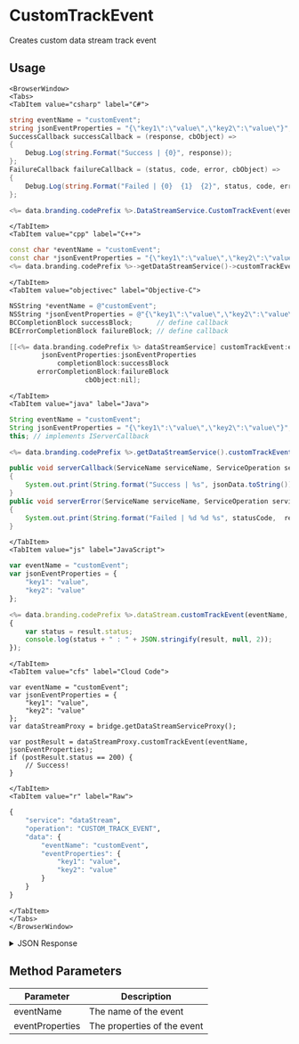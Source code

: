 # CustomTrackEvent

Creates custom data stream track event

<PartialServop service_name="dataStream" operation_name="CUSTOM_TRACK_EVENT" />

## Usage

```mdx-code-block
<BrowserWindow>
<Tabs>
<TabItem value="csharp" label="C#">
```

```csharp
string eventName = "customEvent";
string jsonEventProperties = "{\"key1\":\"value\",\"key2\":\"value\"}";
SuccessCallback successCallback = (response, cbObject) =>
{
    Debug.Log(string.Format("Success | {0}", response));
};
FailureCallback failureCallback = (status, code, error, cbObject) =>
{
    Debug.Log(string.Format("Failed | {0}  {1}  {2}", status, code, error));
};

<%= data.branding.codePrefix %>.DataStreamService.CustomTrackEvent(eventName, jsonEventProperties, successCallback, failureCallback);
```

```mdx-code-block
</TabItem>
<TabItem value="cpp" label="C++">
```

```cpp
const char *eventName = "customEvent";
const char *jsonEventProperties = "{\"key1\":\"value\",\"key2\":\"value\"}";
<%= data.branding.codePrefix %>->getDataStreamService()->customTrackEvent(eventName, jsonEventProperties, this);
```

```mdx-code-block
</TabItem>
<TabItem value="objectivec" label="Objective-C">
```

```objectivec
NSString *eventName = @"customEvent";
NSString *jsonEventProperties = @"{\"key1\":\"value\",\"key2\":\"value\"}";
BCCompletionBlock successBlock;      // define callback
BCErrorCompletionBlock failureBlock; // define callback

[[<%= data.branding.codePrefix %> dataStreamService] customTrackEvent:eventName
        jsonEventProperties:jsonEventProperties
            completionBlock:successBlock
       errorCompletionBlock:failureBlock
                   cbObject:nil];
```

```mdx-code-block
</TabItem>
<TabItem value="java" label="Java">
```

```java
String eventName = "customEvent";
String jsonEventProperties = "{\"key1\":\"value\",\"key2\":\"value\"}";
this; // implements IServerCallback

<%= data.branding.codePrefix %>.getDataStreamService().customTrackEvent(eventName, jsonEventProperties, this);

public void serverCallback(ServiceName serviceName, ServiceOperation serviceOperation, JSONObject jsonData)
{
    System.out.print(String.format("Success | %s", jsonData.toString()));
}
public void serverError(ServiceName serviceName, ServiceOperation serviceOperation, int statusCode, int reasonCode, String jsonError)
{
    System.out.print(String.format("Failed | %d %d %s", statusCode,  reasonCode, jsonError.toString()));
}
```

```mdx-code-block
</TabItem>
<TabItem value="js" label="JavaScript">
```

```javascript
var eventName = "customEvent";
var jsonEventProperties = {
    "key1": "value",
    "key2": "value"
};

<%= data.branding.codePrefix %>.dataStream.customTrackEvent(eventName, jsonEventProperties, result =>
{
	var status = result.status;
	console.log(status + " : " + JSON.stringify(result, null, 2));
});
```

```mdx-code-block
</TabItem>
<TabItem value="cfs" label="Cloud Code">
```

```cfscript
var eventName = "customEvent";
var jsonEventProperties = {
    "key1": "value",
    "key2": "value"
};
var dataStreamProxy = bridge.getDataStreamServiceProxy();

var postResult = dataStreamProxy.customTrackEvent(eventName, jsonEventProperties);
if (postResult.status == 200) {
    // Success!
}
```

```mdx-code-block
</TabItem>
<TabItem value="r" label="Raw">
```

```r
{
	"service": "dataStream",
	"operation": "CUSTOM_TRACK_EVENT",
	"data": {
		"eventName": "customEvent",
		"eventProperties": {
			"key1": "value",
			"key2": "value"
		}
	}
}
```

```mdx-code-block
</TabItem>
</Tabs>
</BrowserWindow>
```

<details>
<summary>JSON Response</summary>

```json
{
    "status": 200,
    "data": null
}
```
</details>

## Method Parameters
Parameter | Description
--------- | -----------
eventName | The name of the event
eventProperties | The properties of the event


